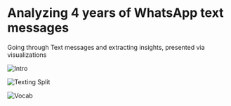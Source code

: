 # Analyzing 4 years of WhatsApp text messages
Going through Text messages and extracting insights, presented via visualizations

![Intro](https://postimg.cc/sMFyJR9w][img]https://i.postimg.cc/sMFyJR9w/1.png)

![Texting Split](https://postimg.cc/sMFyJR9w][img]https://i.postimg.cc/sMFyJR9w/2.png)

![Vocab](https://postimg.cc/sMFyJR9w][img]https://i.postimg.cc/sMFyJR9w/3.png)
